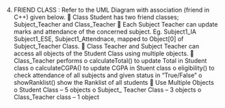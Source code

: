 4. FRIEND CLASS :
Refer to the UML Diagram with association (friend in C++) given below.
   Class Student has two friend classes; Subject_Teacher and Class_Teacher
   Each Subject Teacher can update marks and attendance of the concerned subject. Eg. Subject1_IA Subject1_ESE, Subject1_Attendnace, mapped to Object[0] of Subject_Teacher Class.
   Class Teacher and Subject Teacher can access all objects of the Student Class using multiple objects.
   Class_Teacher performs
    o calculateTotal() to update Total in Student class
    o calculateCGPA() to update CGPA in Stuent class
    o eligibility() to check attendance of all subjects and given status in “True/False”
    o showRanklist() show the Ranklist of all students
   Use Multiple Objects
    o Student Class – 5 objects
    o Subject_ Teacher Class – 3 objects
    o Class_Teacher class – 1 object
